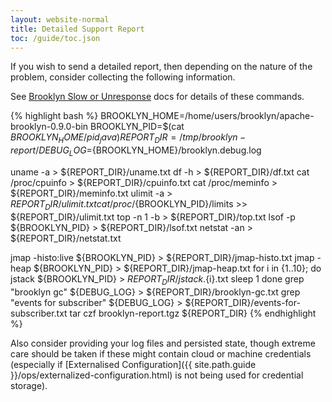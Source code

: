 ```yaml
---
layout: website-normal
title: Detailed Support Report
toc: /guide/toc.json
---
```


If you wish to send a detailed report, then depending on the nature of the problem, consider 
collecting the following information.

See [Brooklyn Slow or Unresponse](slow-unresponsive.html) docs for details of these commands.
 
{% highlight bash %}
BROOKLYN_HOME=/home/users/brooklyn/apache-brooklyn-0.9.0-bin
BROOKLYN_PID=$(cat $BROOKLYN_HOME/pid_java)
REPORT_DIR=/tmp/brooklyn-report/
DEBUG_LOG=${BROOKLYN_HOME}/brooklyn.debug.log

uname -a > ${REPORT_DIR}/uname.txt
df -h > ${REPORT_DIR}/df.txt
cat /proc/cpuinfo > ${REPORT_DIR}/cpuinfo.txt
cat /proc/meminfo > ${REPORT_DIR}/meminfo.txt
ulimit -a > ${REPORT_DIR}/ulimit.txt
cat /proc/${BROOKLYN_PID}/limits >> ${REPORT_DIR}/ulimit.txt
top -n 1 -b > ${REPORT_DIR}/top.txt
lsof -p ${BROOKLYN_PID} > ${REPORT_DIR}/lsof.txt
netstat -an > ${REPORT_DIR}/netstat.txt

jmap -histo:live ${BROOKLYN_PID} > ${REPORT_DIR}/jmap-histo.txt
jmap -heap ${BROOKLYN_PID} > ${REPORT_DIR}/jmap-heap.txt
for i in {1..10}; do
  jstack ${BROOKLYN_PID} > ${REPORT_DIR}/jstack.${i}.txt
  sleep 1
done
grep "brooklyn gc" ${DEBUG_LOG} > ${REPORT_DIR}/brooklyn-gc.txt
grep "events for subscriber" ${DEBUG_LOG} > ${REPORT_DIR}/events-for-subscriber.txt
tar czf brooklyn-report.tgz ${REPORT_DIR}
{% endhighlight %}

Also consider providing your log files and persisted state, though extreme care should be taken if
these might contain cloud or machine credentials (especially if 
[Externalised Configuration]({{ site.path.guide }}/ops/externalized-configuration.html) 
is not being used for credential storage).

